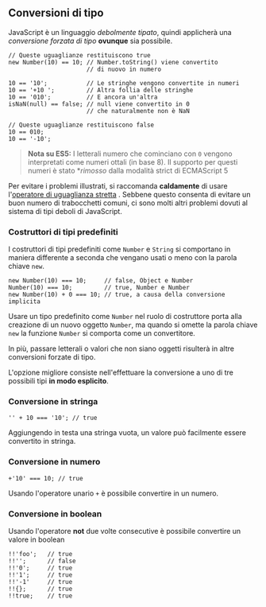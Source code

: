 ## Conversioni di tipo

JavaScript è un linguaggio *debolmente tipato*, quindi applicherà una *conversione forzata di tipo* **ovunque** sia possibile.

    // Queste uguaglianze restituiscono true
    new Number(10) == 10; // Number.toString() viene convertito
                          // di nuovo in numero

    10 == '10';           // Le stringhe vengono convertite in numeri
    10 == '+10 ';         // Altra follia delle stringhe
    10 == '010';          // E ancora un'altra
    isNaN(null) == false; // null viene convertito in 0
                          // che naturalmente non è NaN
    
    // Queste uguaglianze restituiscono false
    10 == 010;
    10 == '-10';

> **Nota su ES5:** I letterali numero che cominciano con `0` vengono interpretati come numeri ottali (in base 8). Il supporto per questi numeri è stato **rimosso* dalla modalità strict di ECMAScript 5

Per evitare i problemi illustrati, si raccomanda **caldamente** di usare l'[operatore di uguaglianza stretta](#types.equality) . Sebbene questo consenta di evitare un buon numero di trabocchetti comuni, ci sono molti altri problemi dovuti al sistema di tipi deboli di JavaScript.

### Costruttori di tipi predefiniti

I costruttori di tipi predefiniti come `Number` e `String` si comportano in maniera differente a seconda che vengano usati o meno con la parola chiave `new`.

    new Number(10) === 10;     // false, Object e Number
    Number(10) === 10;         // true, Number e Number
    new Number(10) + 0 === 10; // true, a causa della conversione implicita

Usare un tipo predefinito come `Number` nel ruolo di costruttore porta alla creazione di un nuovo oggetto `Number`, ma quando si omette la parola chiave `new` la funzione `Number` si comporta come un convertitore.

In più, passare letterali o valori che non siano oggetti risulterà in altre conversioni forzate di tipo.

L'opzione migliore consiste nell'effettuare la conversione a uno di tre possibili tipi **in modo esplicito**.

### Conversione in stringa

    '' + 10 === '10'; // true

Aggiungendo in testa una stringa vuota, un valore può facilmente essere convertito in stringa.

### Conversione in numero

    +'10' === 10; // true

Usando l'operatore unario `+` è possibile convertire in un numero.

### Conversione in boolean

Usando l'operatore **not** due volte consecutive è possibile convertire un valore in boolean

    !!'foo';   // true
    !!'';      // false
    !!'0';     // true
    !!'1';     // true
    !!'-1'     // true
    !!{};      // true
    !!true;    // true


